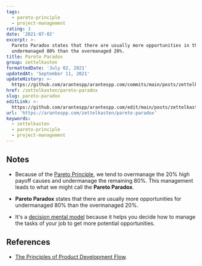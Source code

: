 ```yaml
---
tags:
  - pareto-principle
  - project-management
rating: 3
date: '2021-07-02'
excerpt: >-
  Pareto Paradox states that there are usually more opportunities in the
  undermanaged 80% than the overmanaged 20%.
title: Pareto Paradox
group: zettelkasten
formattedDate: 'July 02, 2021'
updatedAt: 'September 11, 2021'
updateHistory: >-
  https://github.com/arantespp/arantespp.com/commits/main/posts/zettelkasten/pareto-paradox.md
href: /zettelkasten/pareto-paradox
slug: pareto-paradox
editLink: >-
  https://github.com/arantespp/arantespp.com/edit/main/posts/zettelkasten/pareto-paradox.md
url: 'https://arantespp.com/zettelkasten/pareto-paradox'
keywords:
  - zettelkasten
  - pareto-principle
  - project-management
---
```


## Notes

- Because of the [Pareto Principle](/zettel/pareto-principle), we tend to overmanage the 20% high payoff causes and undermanage the remaining 80%. This management leads to what we might call the **Pareto Paradox**.

- **Pareto Paradox** states that there are usually more opportunities for undermanaged 80% than the overmanaged 20%.

- It's a [decision mental model](/zettel/decision-mental-models) because it helps you decide how to manage the tasks of your job to get more potential opportunities.

## References

- [The Principles of Product Development Flow](/books/the-principles-of-product-development-flow).
